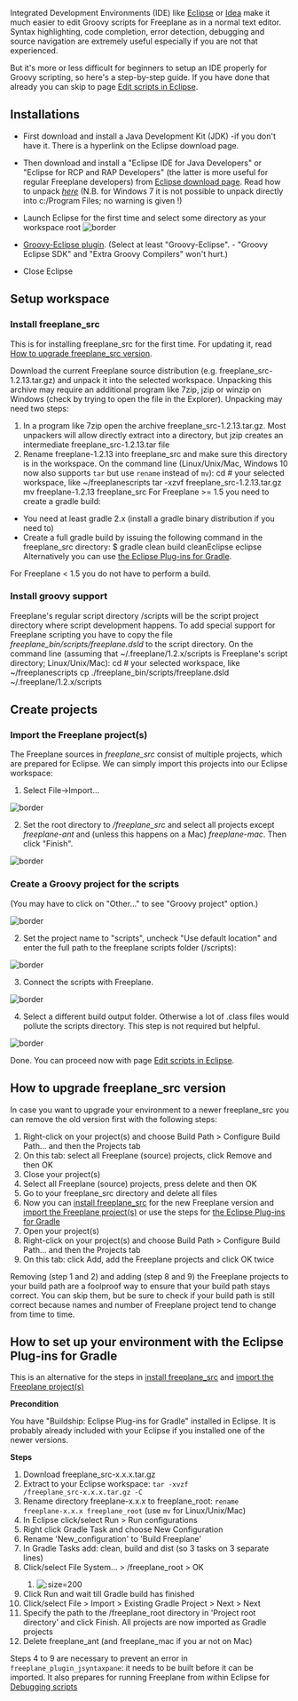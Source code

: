 Integrated Development Environments (IDE) like [Eclipse](http://www.eclipse.org) or [Idea](http://www.jetbrains.com/idea/) make it much easier to edit Groovy scripts for Freeplane as in a normal text editor. Syntax highlighting, code completion, error detection, debugging and source navigation are extremely useful especially if you are not that experienced.

But it's more or less difficult for beginners to setup an IDE properly for Groovy scripting, so here's a step-by-step guide. If you have done that already you can skip to page [Edit scripts in Eclipse](Edit_scripts_in_Eclipse.md).

## Installations

* First download and install a Java Development Kit (JDK) -if you don't have it. There is a hyperlink on the Eclipse download page.
* Then download and install a "Eclipse IDE for Java Developers" or "Eclipse for RCP and RAP Developers" (the latter is more useful for regular Freeplane developers) from [Eclipse download page](http://www.eclipse.org/downloads/packages). Read how to unpack [*here*](http://www.clear.rice.edu/comp310/Eclipse/installation.html) (N.B. for Windows 7 it is not possible to unpack directly into c:/Program Files; no warning is given !) 
* Launch Eclipse for the first time and select some directory as your workspace root
![border](../images/Eclipse-select-workspace.png ':size=200')

* [Groovy-Eclipse plugin](https://github.com/groovy/groovy-eclipse/wiki). (Select at least "Groovy-Eclipse". - "Groovy Eclipse SDK" and "Extra Groovy Compilers" won't hurt.)
* Close Eclipse

## Setup workspace
### Install freeplane_src
This is for installing freeplane_src for the first time. For updating it, read [How to upgrade freeplane_src version](#How-to-upgrade-freeplane_src-version).

Download the current Freeplane source distribution (e.g. freeplane_src-1.2.13.tar.gz) and unpack it into the selected workspace. Unpacking this archive may require an additional program like 7zip, jzip or winzip on Windows (check by trying to open the file in the Explorer). Unpacking may need two steps:

1. In a program like 7zip open the archive freeplane_src-1.2.13.tar.gz. Most unpackers will allow directly extract into a directory, but jzip creates an intermediate freeplane_src-1.2.13.tar file
2. Rename freeplane-1.2.13 into freeplane_src and make sure this directory is in the workspace.
On the command line (Linux/Unix/Mac, Windows 10 now also supports <code>tar</code> but use <code>rename</code> instead of <code>mv</code>):
    cd <workspace> # your selected workspace, like ~/freeplanescripts
    tar -xzvf freeplane_src-1.2.13.tar.gz
    mv freeplane-1.2.13 freeplane_src
For Freeplane >= 1.5 you need to create a gradle build:

* You need at least gradle 2.x (install a gradle binary distribution if you need to)
* Create a full gradle build by issuing the following command in the freeplane_src directory:
    $ gradle clean build cleanEclipse eclipse
Alternatively you can use [the Eclipse Plug-ins for Gradle](#How-to-set-up-your-environment-with-the-Eclipse-Plug-ins-for-Gradle).

For Freeplane < 1.5 you do not have to perform a build.

### Install groovy support
Freeplane's regular script directory <freeplaneuserdir>/scripts will be the script project directory where script development happens. To add special support for Freeplane scripting you have to copy the file *freeplane_bin/scripts/freeplane.dsld* to the script directory.
On the command line (assuming that ~/.freeplane/1.2.x/scripts is Freeplane's script directory; Linux/Unix/Mac):
    cd <workspace> # your selected workspace, like ~/freeplanescripts
    cp ./freeplane_bin/scripts/freeplane.dsld ~/.freeplane/1.2.x/scripts

## Create projects
### Import the Freeplane project(s)

The Freeplane sources in *freeplane_src* consist of multiple projects, which are prepared for Eclipse. We can simply import this projects into our Eclipse workspace:

1. Select File->Import...

![border](../images/Eclipse-setup-import-project-select1.png ':size=200')


2. Set the root directory to *<workspace>/freeplane_src* and select all projects except *freeplane-ant* and (unless this happens on a Mac) *freeplane-mac*. Then click "Finish".

![border](../images/Eclipse-setup-import-project-select2.png ':size=200')

### Create a Groovy project for the scripts
(You may have to click on "Other..." to see "Groovy project" option.)

![border](../images/Eclipse-create-project-scripts-0.png ':size=200')


2. Set the project name to "scripts", uncheck "Use default location" and enter the full path to the freeplane scripts folder (<freeplaneuserdir>/scripts):

![border](../images/Eclipse-create-project-scripts-1.png ':size=200')


3. Connect the scripts with Freeplane. 

![border](../images/Eclipse-create-project-scripts-2.png ':size=200')

4. Select a different build output folder. Otherwise a lot of .class files would pollute the scripts directory. This step is not required but helpful.

![border](../images/Eclipse-create-project-scripts-3.png ':size=200')

Done. You can proceed now with page [Edit scripts in Eclipse](Edit_scripts_in_Eclipse.md).

## How to upgrade freeplane_src version

In case you want to upgrade your environment to a newer freeplane_src you can remove the old version first with the following steps:

1. Right-click on your project(s) and choose Build Path > Configure Build Path... and then the Projects tab
2. On this tab: select all Freeplane (source) projects, click Remove and then OK
3. Close your project(s)
4. Select all Freeplane (source) projects, press delete and then OK
5. Go to your freeplane_src directory and delete all files
6. Now you can [install freeplane_src](#install-freeplane_src) for the new Freeplane version and [import the Freeplane project(s)](#import-the-freeplane-projects) or use the steps for [the Eclipse Plug-ins for Gradle](#how-to-set-up-your-environment-with-the-eclipse-plug-ins-for-gradle)
7. Open your project(s)
8. Right-click on your project(s) and choose Build Path > Configure Build Path... and then the Projects tab
9. On this tab: click Add, add the Freeplane projects and click OK twice

Removing (step 1 and 2) and adding (step 8 and 9) the Freeplane projects to your build path are a foolproof way to ensure that your build path stays correct. You can skip them, but be sure to check if your build path is still correct because names and number of Freeplane project tend to change from time to time.

## How to set up your environment with the Eclipse Plug-ins for Gradle

This is an alternative for the steps in [install freeplane_src](#install-freeplane_src) and [import the Freeplane project(s)](#import-the-freeplane-projects)

**Precondition**

You have "Buildship: Eclipse Plug-ins for Gradle" installed in Eclipse. It is probably already included with your Eclipse if you installed one of the newer versions.

**Steps**

1. Download freeplane_src-x.x.x.tar.gz
2. Extract to your Eclipse workspace: <code>tar -xvzf <downloads>/freeplane_src-x.x.x.tar.gz -C <workspace></code>
3. Rename directory freeplane-x.x.x to freeplane_root: <code>rename freeplane-x.x.x freeplane_root</code> (use <code>mv</code> for Linux/Unix/Mac)
4. In Eclipse click/select Run > Run configurations
5. Right click Gradle Task and choose New Configuration
6. Rename 'New_configuration' to 'Build Freeplane'
7. In Gradle Tasks add: clean, build and dist (so 3 tasks on 3 separate lines)
8. Click/select File System... > <workspace>/freeplane_root > OK
   1. ![](../images/Build_Freeplane_Run_Configuration.png ':size=200')
9. Click Run and wait till Gradle build has finished
10. Click/select File > Import > Existing Gradle Project > Next > Next
11. Specify the path to the <workspace>/freeplane_root directory in 'Project root directory' and click Finish. All projects are now imported as Gradle projects
12. Delete freeplane_ant (and freeplane_mac if you ar not on Mac)

Steps 4 to 9 are necessary to prevent an error in <code>freeplane_plugin_jsyntaxpane</code>: it needs to be built before it can be imported. It also prepares for running Freeplane from within Eclipse for [Debugging scripts](Debugging_scripts.md)

<!-- ({Category:Script}) -->

